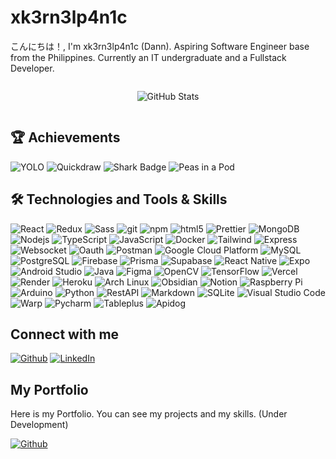 # xk3rn3lp4n1c

こんにちは！, I'm xk3rn3lp4n1c (Dann). Aspiring Software Engineer base from the Philippines. Currently an IT undergraduate and a Fullstack Developer.

<div style="display: grid; place-items: center; width: 100%;">

![GitHub Stats](https://github-readme-streak-stats.herokuapp.com/?user=xk3rn3lp4n1c&theme=gruvbox&hide_border=true)

</div>

## 🏆 Achievements

![YOLO](https://img.shields.io/badge/-YOLO-orange.svg?style=flat-square&logo=github)
![Quickdraw](https://img.shields.io/badge/-Quickdraw-yellow.svg?style=flat-square&logo=github)
![Shark Badge](https://img.shields.io/badge/-Shark-blue.svg?style=flat-square&logo=github)
![Peas in a Pod](https://img.shields.io/badge/-Peas-green.svg?style=flat-square&logo=github)

## 🛠️ Technologies and Tools & Skills

<div>
	<img alt="React" src="https://img.shields.io/badge/-React-45b8d8.svg?style=flat-square&logo=react&logoColor=white" />
	<img alt="Redux" src="https://img.shields.io/badge/-Redux-764ABC.svg?style=flat-square&logo=redux&logoColor=white" />
	<img alt="Sass" src="https://img.shields.io/badge/-Sass-CC6699.svg?style=flat-square&logo=sass&logoColor=white" />
	<img alt="git" src="https://img.shields.io/badge/-Git-F05032.svg?style=flat-square&logo=git&logoColor=white" />
	<img alt="npm" src="https://img.shields.io/badge/-NPM-CB3837.svg?style=flat-square&logo=npm&logoColor=white" />
	<img alt="html5" src="https://img.shields.io/badge/-HTML5-E34F26.svg?style=flat-square&logo=html5&logoColor=white" />
	<img alt="Prettier" src="https://img.shields.io/badge/-Prettier-F7B93E.svg?style=flat-square&logo=prettier&logoColor=white" />
	<img alt="MongoDB" src="https://img.shields.io/badge/-MongoDB-13aa52.svg?style=flat-square&logo=mongodb&logoColor=white" />
	<img alt="Nodejs" src="https://img.shields.io/badge/-Nodejs-43853d.svg?style=flat-square&logo=Node.js&logoColor=white" />
	<img alt="TypeScript" src="https://img.shields.io/badge/-TypeScript-007ACC.svg?style=flat-square&logo=Node.js&logoColor=white" />
	<img alt="JavaScript" src="https://img.shields.io/badge/-JavaScript-F7DF1E.svg?style=flat-square&logo=javascript&logoColor=black" />
	<img alt="Docker" src="https://img.shields.io/badge/-Docker-46a2f1.svg?style=flat-square&logo=docker&logoColor=white" />
	<img alt="Tailwind" src="https://img.shields.io/badge/-Tailwind-06B6D4.svg?style=flat-square&logo=tailwindcss&logoColor=white" />
	<img alt="Express" src="https://img.shields.io/badge/-Express-202020.svg?style=flat-square&logo=express&logoColor=white" />
	<img alt="Websocket" src="https://img.shields.io/badge/-Websocket-010101.svg?style=flat-square&logo=websocket&logoColor=white" />
	<img alt="Oauth" src="https://img.shields.io/badge/-Oauth-202020.svg?style=flat-square&logo=oauth&logoColor=white" />
	<img alt="Postman" src="https://img.shields.io/badge/-Postman-FF6C37.svg?style=flat-square&logo=postman&logoColor=white" />
	<img alt="Google Cloud Platform" src="https://img.shields.io/badge/-Google_Cloud_Platform-1a73e8.svg?style=flat-square&logo=google-cloud&logoColor=white" />
	<img alt="MySQL" src="https://img.shields.io/badge/-MySQL-4479A1.svg?style=flat-square&logo=mysql&logoColor=white" />
	<img alt="PostgreSQL" src="https://img.shields.io/badge/-PostgreSQL-336791.svg?style=flat-square&logo=postgresql&logoColor=white" />
	<img alt="Firebase" src="https://img.shields.io/badge/-Firebase-FFCA28.svg?style=flat-square&logo=firebase&logoColor=white" />
	<img alt="Prisma" src="https://img.shields.io/badge/-Prisma-2D3748.svg?style=flat-square&logo=prisma&logoColor=white" />
	<img alt="Supabase" src="https://img.shields.io/badge/-Supabase-3ECF8E.svg?style=flat-square&logo=supabase&logoColor=white" />
	<img alt="React Native" src="https://img.shields.io/badge/-React_Native-61DAFB.svg?style=flat-square&logo=react&logoColor=white" />
	<img alt="Expo" src="https://img.shields.io/badge/-Expo-000020.svg?style=flat-square&logo=expo&logoColor=white" />
	<img alt="Android Studio" src="https://img.shields.io/badge/-Android_Studio-3DDC84.svg?style=flat-square&logo=android-studio&logoColor=white" />
	<img alt="Java" src="https://img.shields.io/badge/-Java-007396.svg?style=flat-square&logo=java&logoColor=white" />
	<img alt="Figma" src="https://img.shields.io/badge/-Figma-F24E1E.svg?style=flat-square&logo=figma&logoColor=white" />
	<img alt="OpenCV" src="https://img.shields.io/badge/-OpenCV-5C3EE8.svg?style=flat-square&logo=opencv&logoColor=white" />
	<img alt="TensorFlow" src="https://img.shields.io/badge/-TensorFlow-FF6F00.svg?style=flat-square&logo=tensorflow&logoColor=white" />
	<img alt="Vercel" src="https://img.shields.io/badge/-Vercel-202020.svg?style=flat-square&logo=vercel&logoColor=white" />
	<img alt="Render" src="https://img.shields.io/badge/-Render-46E3B7.svg?style=flat-square&logo=render&logoColor=white" />
	<img alt="Heroku" src="https://img.shields.io/badge/-Heroku-430098.svg?style=flat-square&logo=heroku&logoColor=white" />
	<img alt="Arch Linux" src="https://img.shields.io/badge/-Arch_Linux-1793D1.svg?style=flat-square&logo=arch-linux&logoColor=white" />
	<img alt="Obsidian" src="https://img.shields.io/badge/-Obsidian-483699.svg?style=flat-square&logo=obsidian&logoColor=white" />
	<img alt="Notion" src="https://img.shields.io/badge/-Notion-202020.svg?style=flat-square&logo=notion&logoColor=white" />
	<img alt="Raspberry Pi" src="https://img.shields.io/badge/-Raspberry_Pi-C51A4A.svg?style=flat-square&logo=Raspberry-Pi" />
	<img alt="Arduino" src="https://img.shields.io/badge/-Arduino-00979D.svg?style=flat-square&logo=Arduino&logoColor=white" />
	<img alt="Python" src="https://img.shields.io/badge/-Python-3776AB.svg?style=flat-square&logo=python&logoColor=white" />
	<img alt="RestAPI" src="https://img.shields.io/badge/-RestAPI-202020.svg?style=flat-square&logo=restapi&logoColor=white" />
	<img alt="Markdown" src="https://img.shields.io/badge/-Markdown-202020.svg?style=flat-square&logo=markdown&logoColor=white" />
	<img alt="SQLite" src="https://img.shields.io/badge/-SQLite-003B57.svg?style=flat-square&logo=sqlite&logoColor=white" />
	<img alt="Visual Studio Code" src="https://img.shields.io/badge/-Visual_Studio_Code-007ACC.svg?style=flat-square&logo=visual-studio-code&logoColor=white" />
	<img alt="Warp" src="https://img.shields.io/badge/-Warp-202020.svg?style=flat-square&logo=warp&logoColor=white" />
	<img alt="Pycharm" src="https://img.shields.io/badge/-Pycharm-202020.svg?style=flat-square&logo=pycharm&logoColor=white" />
	<img alt="Tableplus" src="https://img.shields.io/badge/-TablePlus-202020.svg?style=flat-square&logo=tableplus&logoColor=white" />
	<img alt="Apidog" src="https://img.shields.io/badge/-Apidog-202020.svg?style=flat-square&logo=apidog&logoColor=white" />

</div>

## Connect with me

<a href="https://github.com/xk3rn3lp4n1c" target="_blank"><img alt="Github" src="https://img.shields.io/badge/GitHub-%23202020.svg?&style=for-the-badge&logo=Github&logoColor=white" /></a>
<a href="https://www.linkedin.com/in/-itsdg" target="_blank"><img alt="LinkedIn" src="https://img.shields.io/badge/LinkedIn-%230077B5.svg?&style=for-the-badge&logo=linkedin&logoColor=white" /></a>

## My Portfolio

Here is my Portfolio. You can see my projects and my skills. (Under Development)

<a href="https://itsrabayadg.com" target="_blank"><img alt="Github" src="https://img.shields.io/badge/Portfolio-%23202020.svg?&style=for-the-badge&logoColor=white" /></a>
